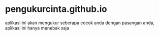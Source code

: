 # pengukurcinta.github.io
aplikasi ini akan mengukur seberapa cocok anda dengan pasangan anda, aplikasi ini hanya menebak saja
